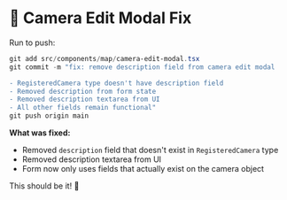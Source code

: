 # 🔧 Camera Edit Modal Fix

Run to push:

```powershell
git add src/components/map/camera-edit-modal.tsx
git commit -m "fix: remove description field from camera edit modal

- RegisteredCamera type doesn't have description field
- Removed description from form state
- Removed description textarea from UI
- All other fields remain functional"
git push origin main
```

**What was fixed:**
- Removed `description` field that doesn't exist in `RegisteredCamera` type
- Removed description textarea from UI
- Form now only uses fields that actually exist on the camera object

This should be it! 🎯
